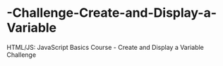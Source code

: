 # -Challenge-Create-and-Display-a-Variable
HTML/JS: JavaScript Basics Course - Create and Display a Variable Challenge

